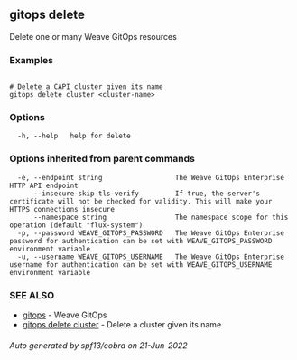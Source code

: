 ## gitops delete

Delete one or many Weave GitOps resources

### Examples

```

# Delete a CAPI cluster given its name
gitops delete cluster <cluster-name>
```

### Options

```
  -h, --help   help for delete
```

### Options inherited from parent commands

```
  -e, --endpoint string                  The Weave GitOps Enterprise HTTP API endpoint
      --insecure-skip-tls-verify         If true, the server's certificate will not be checked for validity. This will make your HTTPS connections insecure
      --namespace string                 The namespace scope for this operation (default "flux-system")
  -p, --password WEAVE_GITOPS_PASSWORD   The Weave GitOps Enterprise password for authentication can be set with WEAVE_GITOPS_PASSWORD environment variable
  -u, --username WEAVE_GITOPS_USERNAME   The Weave GitOps Enterprise username for authentication can be set with WEAVE_GITOPS_USERNAME environment variable
```

### SEE ALSO

* [gitops](gitops.md)	 - Weave GitOps
* [gitops delete cluster](gitops_delete_cluster.md)	 - Delete a cluster given its name

###### Auto generated by spf13/cobra on 21-Jun-2022

